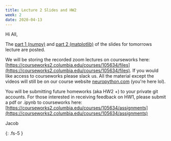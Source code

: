 ```yaml
---
title: Lecture 2 Slides and HW2
week: 2
date: 2020-04-13
---
```


Hi All,

The [part 1 (numpy)](/assets/slides/lecture2-slides-numpy-arrays.pdf) and [part 2 (matplotlib)](/assets/slides/lecture2-slides-matplotlib.pdf) of the slides for tomorrows lecture are posted.

We will be storing the recorded zoom lectures on courseworks here: [https://courseworks2.columbia.edu/courses/105634/files](https://courseworks2.columbia.edu/courses/105634/files). If you would like access to courseworks please slack us. All the material except the videos will still be on our course website [neuropython.com](neuropython.com) (you're here lol).

You will be submitting future homeworks (aka HW2 +) to your private git accounts. For those interested in receiving feedback on HW1, please submit a pdf or .ipynb to courseworks here: [https://courseworks2.columbia.edu/courses/105634/assignments](https://courseworks2.columbia.edu/courses/105634/assignments)

Jacob

{: .fs-5 }
